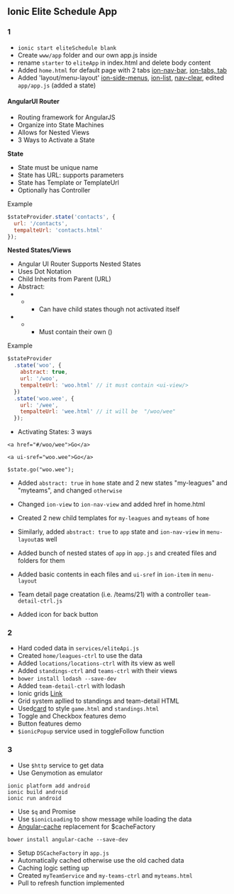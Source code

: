 ## Ionic Elite Schedule App

### 1

- `ionic start eliteSchedule blank`
- Create `www/app` folder and our own app.js inside
- rename `starter` to `eliteApp` in index.html and delete body content 
- Added `home.html` for default page with 2 tabs [ion-nav-bar](http://ionicframework.com/docs/api/directive/ionNavBar/), [ion-tabs, tab](http://ionicframework.com/docs/api/directive/ionTabs/)
- Added 'layout/menu-layout' [ion-side-menus](http://ionicframework.com/docs/api/directive/ionSideMenus/), [ion-list](http://ionicframework.com/docs/api/directive/ionList/), [nav-clear](http://ionicframework.com/docs/api/directive/navClear/), edited `app/app.js` (added a state)

#### AngularUI Router 
- Routing framework for AngularJS
- Organize into State Machines
- Allows for Nested Views
- 3 Ways to Activate a State 

**State**
- State must be unique name
- State has URL: supports parameters
- State has Template or TemplateUrl
- Optionally has Controller

Example
```js
$stateProvider.state('contacts', {
  url: '/contacts',
  tempalteUrl: 'contacts.html'
});
```

**Nested States/Views**
- Angular UI Router Supports Nested States
- Uses Dot Notation
- Child Inherits from Parent (URL)
- Abstract: 
- - - Can have child states though not activated itself
- - - Must contain their own <ui-view/> (<ion-nav-view/>)

Example
```js
$stateProvider
  .state('woo', {
    abstract: true,
    url: '/woo',
    tempalteUrl: 'woo.html' // it must contain <ui-view/>
  })
  .state('woo.wee', {
    url: '/wee',
    tempalteUrl: 'wee.html' // it will be  "/woo/wee"
  });
```

- Activating States: 3 ways

```
<a href="#/woo/wee">Go</a>

<a ui-sref="woo.wee">Go</a>

$state.go("woo.wee");

```

- Added `abstract: true` in `home` state and 2 new states "my-leagues" and "myteams", and changed `otherwise` 
- Changed `ion-view` to `ion-nav-view` and added href in home.html
- Created 2 new child templates for `my-leagues` and `myteams` of `home`

- Similarly, added `abstract: true` to `app` state and `ion-nav-view` in `menu-layout`as well
- Added bunch of nested states of `app` in `app.js` and created files and folders for them
- Added basic contents in each files and `ui-sref` in `ion-item` in `menu-layout`
- Team detail page creatation (i.e. /teams/21) with a controller `team-detail-ctrl.js`
- Added icon for back button


### 2

- Hard coded data in `services/eliteApi.js`
- Created `home/leagues-ctrl` to use the data
- Added `locations/locations-ctrl` with its view as well
- Added `standings-ctrl` and `teams-ctrl` with their views
- `bower install lodash --save-dev`
- Added `team-detail-ctrl` with lodash
- Ionic grids [Link](http://ionicframework.com/docs/components/#grid)
- Grid system apllied to standings and team-detail HTML
- Used[card](http://ionicframework.com/docs/components/#cards) to style `game.html` and `standings.html` 
- Toggle and Checkbox features demo
- Button features demo
- `$ionicPopup` service used in toggleFollow function

### 3

- Use `$http` service to get data
- Use Genymotion as emulator
```
ionic platform add android
ionic build android
ionic run android 
```
- Use `$q` and Promise 
- Use `$ionicLoading` to show message while loading the data
- [Angular-cache](http://angular-data.pseudobry.com/documentation/api/angular-cache/angular-cache) replacement for $cacheFactory
```
bower install angular-cache --save-dev
```
- Setup `DSCacheFactory` in `app.js`
- Automatically cached otherwise use the old cached data
- Caching logic setting up
- Created `myTeamService` and `my-teams-ctrl` and `myteams.html`
- Pull to refresh function implemented